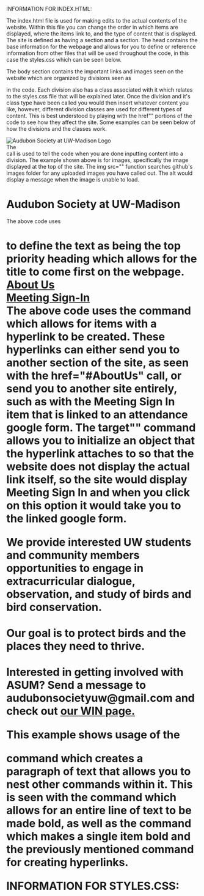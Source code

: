 INFORMATION FOR INDEX.HTML: 

The index.html file is used for making edits to the actual contents of the website. Within this file you can change the order in which items are displayed, where the items 
link to, and the type of content that is displayed. The site is defined as having a <head> section and a <body> section. The head contains the base information for the 
webpage and allows for you to define or reference information from other files that will be used throughout the code, in this case the styles.css which can be seen below. 
  <title>Audubon Society at UW-Madison</title> 
  <link rel="stylesheet" href="styles.css">

The body section contains the important links and images seen on the website which are organized by divisions seen as <div> in the code. Each division also has a class 
associated with it which relates to the styles.css file that will be explained later. Once the division and it's class type have been called you would then insert whatever 
content you like, however, different division classes are used for different types of content. This is best understood by playing with the href"" portions of the code to see 
how they affect the site. Some examples can be seen below of how the divisions and the classes work. 

  <div class="headerImageContainer">
        <img src="images/IMG_3825.png" alt="Audubon Society at UW-Madison Logo" class="headerImage">
  </div> 
The </div> call is used to tell the code when you are done inputting content into a division. The example shown above is for images, specifically the image displayed at the 
top of the site. The img src="" function searches github's images folder for any uploaded images you have called out. The alt would display a message when the image is 
unable to load. 

  <div class="headerText">
        <h1>Audubon Society at UW-Madison</h1>
  </div>
The above code uses <h1> to define the text as being the top priority heading which allows for the title to come first on the webpage. 
  
  <div class="linkContainer">
        <div>
              <a class="tree" href="#AboutUs">About Us</a>
        </div> 
        <div>
              <a class="tree" href="https://docs.google.com/forms/d/e/1FAIpQLScRSfNG7DM2xQ63GiA_UVvONueKkiXw_Xubvo2D0RZG-soowA/viewform?usp=sf_link" target="_blank">Meeting Sign-In</a>
        </div>   
The above code uses the <a> command which allows for items with a hyperlink to be created. These hyperlinks can either send you to another section of the site, as seen with 
the href="#AboutUs" call, or send you to another site entirely, such as with the Meeting Sign In item that is linked to an attendance google form. The target"" command allows 
you to initialize an object that the hyperlink attaches to so that the website does not display the actual link itself, so the site would display Meeting Sign In and when 
you click on this option it would take you to the linked google form. 

  <div class="bodyText">
        <p>
            We provide interested UW students and community members opportunities to engage in extracurricular dialogue, observation, and study of birds and bird conservation.<br><br>
            <strong>Our goal is to protect birds and the places they need to thrive.</strong><br><br>
            Interested in getting involved with ASUM? Send a message to <b>audubonsocietyuw@gmail.com</b> and check out <a href="https://win.wisc.edu/organization/asum" class="link" target="_blank">our WIN page.</a>
        </p>
  </div>
This example shows usage of the <p> command which creates a paragraph of text that allows you to nest other commands within it. This is seen with the <strong> command which 
allows for an entire line of text to be made bold, as well as the <b> command which makes a single item bold and the previously mentioned <a> command for creating hyperlinks.


INFORMATION FOR STYLES.CSS: 



